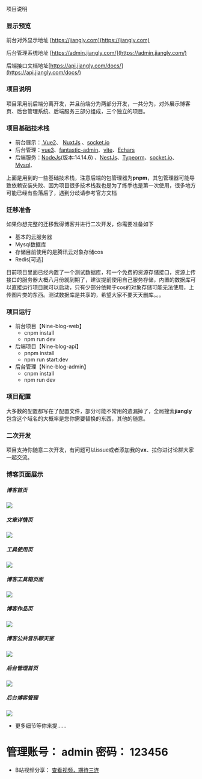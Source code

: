 项目说明

### 显示预览

前台对外显示地址 [https://jiangly.com](https://jiangly.com)

后台管理系统地址 [https://admin.jiangly.com/](https://admin.jiangly.com/)

后端接口文档地址[https://api.jiangly.com/docs/](https://api.jiangly.com/docs/)

### 项目说明

项目采用前后端分离开发，并且前端分为两部分开发，一共分为，对外展示博客页、后台管理系统、后端服务三部分组成，三个独立的项目。



### 项目基础技术栈

* 前台展示：[ Vue2](https://cn.vuejs.org/)、 [NuxtJs](https://nuxtjs.org/) 、[socket.io](https://socket.io/)
* 后台管理：[vue3](https://v3.cn.vuejs.org/)、[fantastic-admin](https://fantastic-admin.netlify.app/)、[vite](https://vitejs.cn/)、[Echars](https://echarts.baidu.com/)
* 后端服务：[NodeJs](https://nodejs.org/zh-cn/)(版本:14.14.6) 、[NestJs](https://docs.nestjs.cn/)、[Typeorm](https://typeorm.biunav.com/)、[socket.io](https://socket.io/)、[Mysql]()、

 上面是用到的一些基础技术栈，注意后端的包管理器为**pnpm**，其包管理器可能导致依赖安装失败、因为项目很多技术栈我也是为了练手也是第一次使用，很多地方可能已经有些落后了，遇到分歧请参考官方文档



### 迁移准备

如果你想完整的迁移我得博客并进行二次开发，你需要准备如下

* 基本的云服务器
* Mysql数据库
* 存储目前使用的是腾讯云对象存储cos
* Redis[可选]

目前项目里面已经内置了一个测试数据库，和一个免费的资源存储接口，资源上传接口的服务器大概八月份就到期了，建议提前使用自己服务存储，内置的数据库可以直接运行项目就可以启动，只有少部分依赖于cos的对象存储可能无法使用，上传图片类的东西。测试数据库是共享的，希望大家不要天天删库。。。



### 项目运行

* 前台项目【Nine-blog-web】
  * cnpm install
  * npm run dev
* 后端项目【Nine-blog-api】
  * pnpm install
  * npm run start:dev
* 后台管理【Nine-blog-admin】
  * cnpm install
  * npm run dev



### 项目配置

大多数的配置都写在了配置文件，部分可能不常用的遗漏掉了，全局搜索**jiangly**包含这个域名的大概率是您你需要替换的东西，其他的随意。



### 二次开发

项目支持你随意二次开发，有问题可以issue或者添加我的**vx**、拉你进讨论群大家一起交流。



### 博客页面展示



##### 博客首页

![](https://public-1300678944.cos.ap-shanghai.myqcloud.com/blog/1652779109683image.png)



##### 文章详情页

![](https://public-1300678944.cos.ap-shanghai.myqcloud.com/blog/1652780451187image.png)



##### 工具使用页

![](https://public-1300678944.cos.ap-shanghai.myqcloud.com/blog/1652780609473image.png)



##### 博客工具箱页面 

![](https://public-1300678944.cos.ap-shanghai.myqcloud.com/blog/1652779257607image.png)



##### 博客作品页

![](https://public-1300678944.cos.ap-shanghai.myqcloud.com/blog/1652779231586image.png)



##### 博客公共音乐聊天室

![](https://public-1300678944.cos.ap-shanghai.myqcloud.com/blog/1652779472688image.png)



##### 后台管理首页

![](https://public-1300678944.cos.ap-shanghai.myqcloud.com/blog/1652780039693image.png)



##### 后台博客管理

![](https://public-1300678944.cos.ap-shanghai.myqcloud.com/blog/1652780093194image.png)



* 更多细节等你来提......

# 管理账号： admin  密码： 123456


* B站视频分享： [查看视频，期待三连](https://www.bilibili.com/video/BV1ZS4y1B7SH/)

